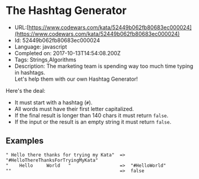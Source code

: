 # The Hashtag Generator

 - URL:[https://www.codewars.com/kata/52449b062fb80683ec000024](https://www.codewars.com/kata/52449b062fb80683ec000024)
 - Id: 52449b062fb80683ec000024
 - Language: javascript
 - Completed on: 2017-10-13T14:54:08.200Z
 - Tags: Strings,Algorithms
 - Description:
The marketing team is spending way too much time typing in hashtags.   
Let's help them with our own Hashtag Generator!

Here's the deal:

- It must start with a hashtag (`#`).
- All words must have their first letter capitalized.
- If the final result is longer than 140 chars it must return `false`.
- If the input or the result is an empty string it must return `false`.


## Examples

```
" Hello there thanks for trying my Kata"  =>  "#HelloThereThanksForTryingMyKata"
"    Hello     World   "                  =>  "#HelloWorld"
""                                        =>  false
```
